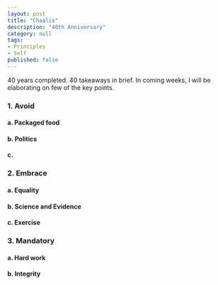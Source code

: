 ```yaml
---
layout: post
title: "Chaalis"
description: "40th Anniversary"
category: null
tags: 
- Principles
- Self
published: false
---
```

 
40 years completed. 40 takeaways in brief. In coming weeks, I will be elaborating on few of the key points.

### 1. Avoid
#### a. Packaged food
#### b. Politics
#### c. 

### 2. Embrace
#### a. Equality
#### b. Science and Evidence
#### c. Exercise

### 3. Mandatory
#### a. Hard work
#### b. Integrity
